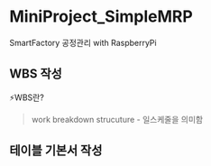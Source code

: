 # MiniProject_SimpleMRP
SmartFactory 공정관리 with RaspberryPi   

## WBS 작성    
⚡WBS란?   
>work breakdown strucuture - 일스케줄을 의미함   
[](/images/mbs.jpg "mbs이미지")

## 테이블 기본서 작성 

